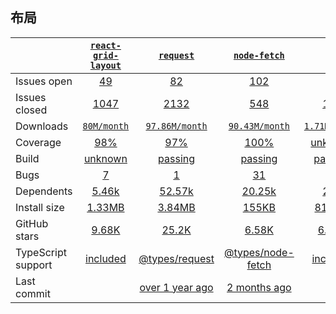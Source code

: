 ## 布局
|   | [`react-grid-layout`][b0] | [`request`][r0] | [`node-fetch`][n0] | [`ky`][k0] | [`axios`][a0] | [`superagent`][s0] |
|---|:---:|:---:|:----:|:---:|:---:|:---:|
| Issues open           | [49](https://github.com/sindresorhus/got/issues?q=is%3Aissue+is%3Aopen+sort%3Aupdated-desc) | [82](https://github.com/request/request/issues?q=is%3Aissue+is%3Aopen+sort%3Aupdated-desc) | [102](https://github.com/node-fetch/node-fetch/issues?q=is%3Aissue+is%3Aopen+sort%3Aupdated-desc) | [18](https://github.com/sindresorhus/ky/issues?q=is%3Aissue+is%3Aopen+sort%3Aupdated-desc) | [165](https://github.com/axios/axios/issues?q=is%3Aissue+is%3Aopen+sort%3Aupdated-desc) | [149](https://github.com/visionmedia/superagent/issues?q=is%3Aissue+is%3Aopen+sort%3Aupdated-desc) |
| Issues closed         | [1047](https://github.com/sindresorhus/got/issues?q=is%3Aissue+is%3Aopen+sort%3Aupdated-desc)| [2132](https://github.com/request/request/issues?q=is%3Aissue+is%3Aopen+sort%3Aupdated-desc) | [548](https://github.com/node-fetch/node-fetch/issues?q=is%3Aissue+is%3Aopen+sort%3Aupdated-desc) | [175](https://github.com/sindresorhus/ky/issues?q=is%3Aissue+is%3Aopen+sort%3Aupdated-desc) | [2880](https://github.com/axios/axios/issues?q=is%3Aissue+is%3Aopen+sort%3Aupdated-desc) | [864](https://github.com/visionmedia/superagent/issues?q=is%3Aissue+is%3Aopen+sort%3Aupdated-desc) |
| Downloads             | [`80M/month`](https://www.npmjs.com/package/got) | [`97.86M/month`](https://www.npmjs.com/package/request) | [`90.43M/month`](https://www.npmjs.com/package/node-fetch) | [`1.71M/month`](https://www.npmjs.com/package/ky) | [`74.86M/month`](https://www.npmjs.com/package/axios) | [`21.25M/month`](https://www.npmjs.com/package/superagent) |
| Coverage              | [98%](https://coveralls.io/github/sindresorhus/got) | [97%](https://coveralls.io/github/request/request) | [100%](https://coveralls.io/github/bitinn/node-fetch) | [unknown](https://app.codecov.io/gh/sindresorhus/ky) | [94%](https://coveralls.io/github/mzabriskie/axios) | [94.6%](https://app.codecov.io/gh/visionmedia/superagent) |
| Build                 | [unknown](https://travis-ci.com/github/sindresorhus/got) | [passing](https://travis-ci.org/github/request/request) | [passing](https://travis-ci.org/github/bitinn/node-fetch) | [passing](https://travis-ci.com/github/sindresorhus/ky) | [failing](https://travis-ci.org/github/axios/axios) | [passing](https://travis-ci.org/github/visionmedia/superagent) |
| Bugs                  | [7](https://github.com/sindresorhus/got/issues?q=is%3Aissue+is%3Aopen+sort%3Aupdated-desc+label%3Abug) | [1](https://github.com/request/request/issues?q=is%3Aissue+is%3Aopen+sort%3Aupdated-desc+label%3A%22Needs+investigation%22) | [31](https://github.com/node-fetch/node-fetch/issues?q=is%3Aissue+is%3Aopen+sort%3Aupdated-desc+label%3Abug) | [4](https://github.com/sindresorhus/ky/issues?q=is%3Aissue+is%3Aopen+sort%3Aupdated-desc+label%3Abug) | [5](https://github.com/axios/axios/issues?q=is%3Aissue+is%3Aopen+sort%3Aupdated-desc+label%3A%22type%3Aconfirmed+bug%22) | [3](https://github.com/visionmedia/superagent/issues?q=is%3Aissue+is%3Aopen+sort%3Aupdated-desc+label%3ABug) |
| Dependents            | [5.46k](https://www.npmjs.com/package/got?activeTab=dependents) | [52.57k](https://www.npmjs.com/package/request?activeTab=dependents) | [20.25k](https://www.npmjs.com/package/node-fetch?activeTab=dependents) | [206](https://www.npmjs.com/package/ky?activeTab=dependents) | [59.17k](https://www.npmjs.com/package/axios?activeTab=dependents) | [8.52k](https://www.npmjs.com/package/superagent) |
| Install size          | [1.33MB](https://packagephobia.com/result?p=got) | [3.84MB](https://packagephobia.com/result?p=request) | [155KB](https://packagephobia.com/result?p=node-fetch) | [81.1KB](https://packagephobia.com/result?p=ky) | [388KB](https://packagephobia.com/result?p=axios) | [1.70MB](https://packagephobia.com/result?p=superagent) |
| GitHub stars          | [9.68K](https://github.com/sindresorhus/got) | [25.2K](https://github.com/request/request) | [6.58K](https://github.com/node-fetch/node-fetch) | [6.59K](https://github.com/sindresorhus/ky) | [85.69K](https://github.com/axios/axios) | [15.73K](https://github.com/visionmedia/superagent) |
| TypeScript support    | [included](https://github.com/sindresorhus/got) | [@types/request](https://github.com/request/request) | [@types/node-fetch](https://github.com/node-fetch/node-fetch) | [included](https://github.com/sindresorhus/ky) | [included](https://github.com/axios/axios) | [@types/superagent](https://github.com/visionmedia/superagent) |
| Last commit           |  | [over 1 year ago](https://github.com/request/request/commits) | [2 months ago](https://github.com/node-fetch/node-fetch/commits) |  | [about 1 month ago](https://github.com/axios/axios/commits) | [5 months ago](https://github.com/visionmedia/superagent/commits) |

[k0]: https://github.com/sindresorhus/ky
[r0]: https://github.com/request/request
[n0]: https://github.com/node-fetch/node-fetch
[a0]: https://github.com/axios/axios
[b0]: https://github.com/react-grid-layout/react-grid-layout
[s0]: https://github.com/visionmedia/superagent
